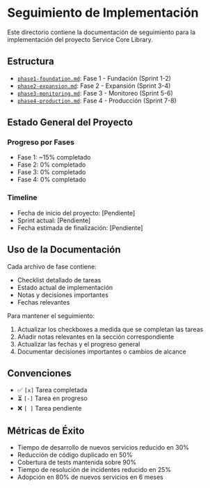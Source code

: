 # Seguimiento de Implementación

Este directorio contiene la documentación de seguimiento para la implementación del proyecto Service Core Library.

## Estructura

- [`phase1-foundation.md`](phase1-foundation.md): Fase 1 - Fundación (Sprint 1-2)
- [`phase2-expansion.md`](phase2-expansion.md): Fase 2 - Expansión (Sprint 3-4)
- [`phase3-monitoring.md`](phase3-monitoring.md): Fase 3 - Monitoreo (Sprint 5-6)
- [`phase4-production.md`](phase4-production.md): Fase 4 - Producción (Sprint 7-8)

## Estado General del Proyecto

### Progreso por Fases
- Fase 1: ~15% completado
- Fase 2: 0% completado
- Fase 3: 0% completado
- Fase 4: 0% completado

### Timeline
- Fecha de inicio del proyecto: [Pendiente]
- Sprint actual: [Pendiente]
- Fecha estimada de finalización: [Pendiente]

## Uso de la Documentación

Cada archivo de fase contiene:
- Checklist detallado de tareas
- Estado actual de implementación
- Notas y decisiones importantes
- Fechas relevantes

Para mantener el seguimiento:
1. Actualizar los checkboxes a medida que se completan las tareas
2. Añadir notas relevantes en la sección correspondiente
3. Actualizar las fechas y el progreso general
4. Documentar decisiones importantes o cambios de alcance

## Convenciones

- ✅ `[x]` Tarea completada
- ⏳ `[-]` Tarea en progreso
- ❌ `[ ]` Tarea pendiente

## Métricas de Éxito
- Tiempo de desarrollo de nuevos servicios reducido en 30%
- Reducción de código duplicado en 50%
- Cobertura de tests mantenida sobre 90%
- Tiempo de resolución de incidentes reducido en 25%
- Adopción en 80% de nuevos servicios en 6 meses 